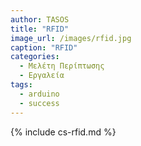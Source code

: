 ```yaml
---
author: TASOS
title: "RFID"
image_url: /images/rfid.jpg
caption: "RFID"
categories:
  - Μελέτη Περίπτωσης
  - Εργαλεία
tags:
  - arduino
  - success
---
```


{% include cs-rfid.md %}
